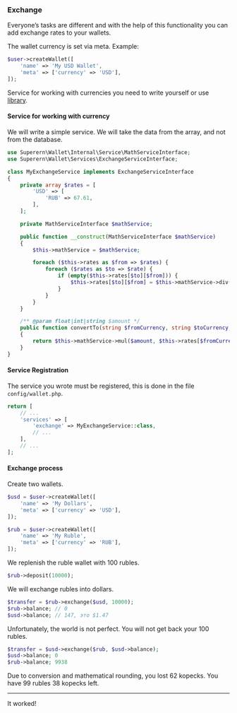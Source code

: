 ### Exchange

Everyone’s tasks are different and with the help of this functionality
you can add exchange rates to your wallets.

The wallet currency is set via meta. Example:

```php
$user->createWallet([
    'name' => 'My USD Wallet',
    'meta' => ['currency' => 'USD'],
]);
```

Service for working with currencies you need to write yourself or
use [library](https://github.com/superern/laravel-wallet-swap).

#### Service for working with currency

We will write a simple service. 
We will take the data from the array, and not from the database.

```php
use Superern\Wallet\Internal\Service\MathServiceInterface;
use Superern\Wallet\Services\ExchangeServiceInterface;

class MyExchangeService implements ExchangeServiceInterface
{
    private array $rates = [
        'USD' => [
            'RUB' => 67.61,
        ],
    ];

    private MathServiceInterface $mathService;

    public function __construct(MathServiceInterface $mathService)
    {
        $this->mathService = $mathService;

        foreach ($this->rates as $from => $rates) {
            foreach ($rates as $to => $rate) {
                if (empty($this->rates[$to][$from])) {
                    $this->rates[$to][$from] = $this->mathService->div(1, $rate);
                }
            }
        }
    }

    /** @param float|int|string $amount */
    public function convertTo(string $fromCurrency, string $toCurrency, $amount): string
    {
        return $this->mathService->mul($amount, $this->rates[$fromCurrency][$toCurrency] ?? 1);
    }
}
```

#### Service Registration

The service you wrote must be registered, this is done in the file `config/wallet.php`.

```php
return [
    // ...
    'services' => [
        'exchange' => MyExchangeService::class,
        // ...
    ],
    // ...
];
```

#### Exchange process

Create two wallets.

```php
$usd = $user->createWallet([
    'name' => 'My Dollars',
    'meta' => ['currency' => 'USD'],
]);

$rub = $user->createWallet([
    'name' => 'My Ruble',
    'meta' => ['currency' => 'RUB'],
]);
```

We replenish the ruble wallet with 100 rubles.

```php
$rub->deposit(10000);
```

We will exchange rubles into dollars.

```php
$transfer = $rub->exchange($usd, 10000);
$rub->balance; // 0
$usd->balance; // 147, это $1.47
```

Unfortunately, the world is not perfect. You will not get back your 100 rubles.

```php
$transfer = $usd->exchange($rub, $usd->balance);
$usd->balance; 0
$rub->balance; 9938
```

Due to conversion and mathematical rounding, you lost 62 kopecks.
You have 99 rubles 38 kopecks left.

---
It worked! 

